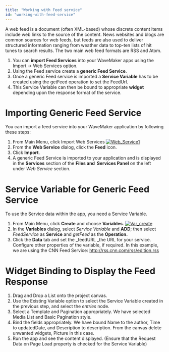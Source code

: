```yaml
---
title: "Working with Feed service"
id: "working-with-feed-service"
---
```


A web feed is a document (often XML-based) whose discrete content items include web links to the source of the content. News websites and blogs are common sources for web feeds, but feeds are also used to deliver structured information ranging from weather data to top-ten lists of hit tunes to search results. The two main web feed formats are RSS and Atom.

1. You can **import Feed Services** into your WaveMaker apps using the Import -> Web Services option.
2. Using the Feed service create a **generic Feed Service**.
3. Once a generic Feed service is imported a **Service Variable** has to be created using the getFeed operation to set the FeedUrl.
4. This Service Variable can then be bound to appropriate **widget** depending upon the response format of the service.

# Importing Generic Feed Service

You can import a feed service into your WaveMaker application by following these steps:

1. From Main Menu, click Import Web Services [![Web_Service1](/learn/assets/Web_Service1.png)](/learn/assets/Web_Service1.png)
2. From the **Web Service** dialog, click the **Feed** icon.
3. Click **Import**. 
4. A generic Feed Service is imported to your application and is displayed in the **Services** section of the **Files and  Services Panel** on the left under _Web Service_ section. 

# Service Variable for Generic Feed Service

To use the Service data within the app, you need a Service Variable.

1. From Main Menu, click **Create** and choose **Variables**. [![Var_create](/learn/assets/Var_create.png)](/learn/assets/Var_create.png)
2. In the **Variables** dialog, select _Service Variable_ and **ADD**; then select _FeedService_ as **Service** and _getFeed_ as the **Operation.** 
3. Click the **Data** tab and set the _feedURL _the URL for your service. Configure other properties of the variable, if required. In this example, we are using the CNN Feed Service: http://rss.cnn.com/rss/edition.rss 

# Widget Binding to Display the Feed Response

1. Drag and Drop a List onto the project canvas.
2. Use the Existing Variable option to select the Service Variable created in the previous step, and select the _entries_ node. 
3. Select a Template and Pagination appropriately. We have selected Media List and Basic Pagination style.
4. Bind the fields appropriately. We have bound Name to the author, Time to updatedDate, and Description to description. From the canvas delete unwanted widgets, Picture in this case.
5. Run the app and see the content displayed. (Ensure that the Request Data on Page Load property is checked for the Service Variable)
